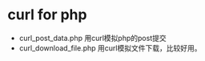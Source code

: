 curl for php
====

* curl_post_data.php 用curl模拟php的post提交
* curl_download_file.php 用curl模拟文件下载，比较好用。
